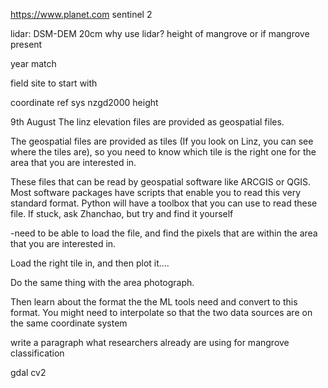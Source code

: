 https://www.planet.com
sentinel 2

lidar: DSM-DEM 20cm 
why use lidar? height of mangrove or if mangrove present

year match

field site to start with

coordinate ref sys
nzgd2000 height


9th August
The linz elevation files are provided as geospatial files.

The geospatial files are provided as tiles (If you look on Linz, you can see where the tiles are), so you need to know which tile is the right one for the area that you are interested in.


These files that can be read by geospatial software like ARCGIS or QGIS. Most software packages have scripts that enable you to read this very standard format. Python will have a toolbox that you can use to read these file. If stuck, ask Zhanchao, but try and find it yourself

-need to be able to load the file, and find the pixels that are within the area that you are interested in.

Load the right tile in, and then plot it....

Do the same thing with the area photograph.

Then learn about the format the the ML tools need and convert to this format. You might need to interpolate so that the two data sources are on the same coordinate system

write a paragraph what researchers already are using for mangrove classification

gdal cv2
